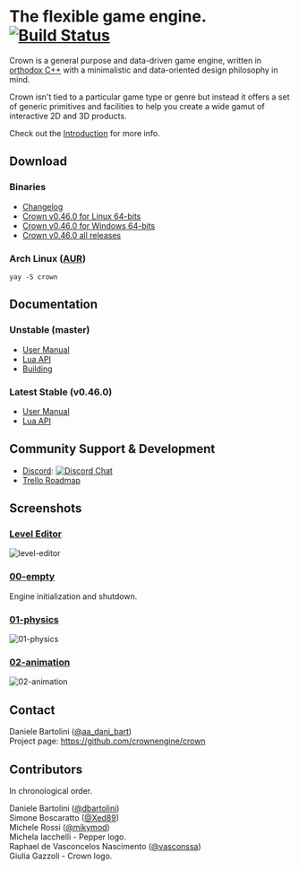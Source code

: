 The flexible game engine. [![Build Status](https://github.com/crownengine/crown/workflows/build_and_test/badge.svg)](https://github.com/crownengine/crown/actions)
=====================================

Crown is a general purpose and data-driven game engine, written in [orthodox
C++](https://gist.github.com/bkaradzic/2e39896bc7d8c34e042b) with a minimalistic
and data-oriented design philosophy in mind.

Crown isn't tied to a particular game type or genre but instead it offers a set
of generic primitives and facilities to help you create a wide gamut of
interactive 2D and 3D products.

Check out the
[Introduction](https://docs.crownengine.org/html/latest/introduction.html)
for more info.

## Download
### Binaries

  * [Changelog](https://docs.crownengine.org/html/latest/changelog.html)
  * [Crown v0.46.0 for Linux 64-bits](https://github.com/crownengine/crown/releases/download/v0.46.0/crown-0.46.0-linux-x64.tar.gz)
  * [Crown v0.46.0 for Windows 64-bits](https://github.com/crownengine/crown/releases/download/v0.46.0/crown-0.46.0-windows-x64.zip)
  * [Crown v0.46.0 all releases](https://github.com/crownengine/crown/releases/tag/v0.46.0)
  
### Arch Linux ([AUR](https://aur.archlinux.org/packages/crown/))
    yay -S crown
  
## Documentation
### Unstable (master)
  * [User Manual](https://docs.crownengine.org/html/master)
  * [Lua API](https://docs.crownengine.org/html/master/lua_api.html)
  * [Building](https://docs.crownengine.org/html/master/hackers/building.html)
  
### Latest Stable (v0.46.0)
  * [User Manual](https://docs.crownengine.org/html/latest)
  * [Lua API](https://docs.crownengine.org/html/latest/lua_api.html)

## Community Support & Development

  * [Discord](https://discord.gg/CeXVWCT): [![Discord Chat](https://img.shields.io/discord/572468149358690314.svg)](https://discord.gg/CeXVWCT)
  * [Trello Roadmap](https://trello.com/b/h88kbJNm/crown-game-engine)

## Screenshots

### [Level Editor](https://github.com/crownengine/crown/tree/master/tools/level_editor)

![level-editor](https://raw.githubusercontent.com/crownengine/crown/master/docs/shots/level-editor.png)

### [00-empty](https://github.com/crownengine/crown/tree/master/samples/00-empty)

Engine initialization and shutdown.

### [01-physics](https://github.com/crownengine/crown/tree/master/samples/01-physics)
![01-physics](https://raw.githubusercontent.com/crownengine/crown/master/docs/shots/01-physics.png)

### [02-animation](https://github.com/crownengine/crown/tree/master/samples/02-animation)
![02-animation](https://raw.githubusercontent.com/crownengine/crown/master/docs/shots/02-animation.png)

Contact
-------

Daniele Bartolini ([@aa_dani_bart](https://twitter.com/aa_dani_bart))  
Project page: https://github.com/crownengine/crown

Contributors
------------

In chronological order.

Daniele Bartolini ([@dbartolini](https://github.com/dbartolini))  
Simone Boscaratto ([@Xed89](https://github.com/Xed89))  
Michele Rossi ([@mikymod](https://github.com/mikymod))  
Michela Iacchelli - Pepper logo.  
Raphael de Vasconcelos Nascimento ([@vasconssa](https://github.com/vasconssa))  
Giulia Gazzoli - Crown logo.

